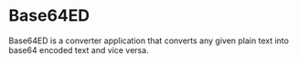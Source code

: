 # Base64ED
Base64ED is a converter application that converts any given plain text into base64 encoded text and vice versa.
